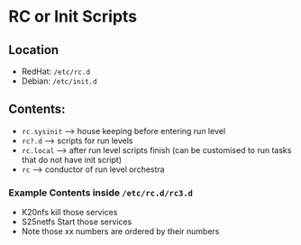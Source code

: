 # RC or Init Scripts
## Location
- RedHat: `/etc/rc.d`
- Debian: `/etc/init.d`
## Contents:
- `rc.sysinit` —> house keeping before entering run level
- `rc?.d` —> scripts for run levels
- `rc.local` —> after run level scripts finish (can be customised to run tasks that do not have init script)
- `rc` —> conductor of run level orchestra
### Example Contents inside `/etc/rc.d/rc3.d`
- K20nfs kill those services
- S25netfs Start those services
- Note those xx numbers are ordered by their numbers
